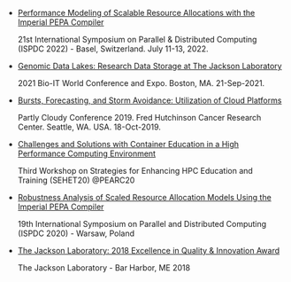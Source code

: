 <!-- Output copied to clipboard! -->

<!-----

Yay, no errors, warnings, or alerts!

Conversion time: 0.353 seconds.


Using this Markdown file:

1. Paste this output into your source file.
2. See the notes and action items below regarding this conversion run.
3. Check the rendered output (headings, lists, code blocks, tables) for proper
   formatting and use a linkchecker before you publish this page.

Conversion notes:

* Docs to Markdown version 1.0β34
* Wed Jun 14 2023 11:06:06 GMT-0700 (PDT)
* Source doc: videos
----->




* [Performance Modeling of Scalable Resource Allocations with the Imperial PEPA Compiler](https://youtu.be/o_ttOGGN_DY)

    21st International Symposium on Parallel & Distributed Computing (ISPDC 2022) - Basel, Switzerland. July 11-13, 2022.

* [Genomic Data Lakes: Research Data Storage at The Jackson Laboratory](https://youtu.be/w3DpR3Gd2mE)

    2021 Bio-IT World Conference and Expo. Boston, MA. 21-Sep-2021.

* [Bursts, Forecasting, and Storm Avoidance: Utilization of Cloud Platforms](https://youtu.be/5VCXAre1YU4)

    Partly Cloudy Conference 2019. Fred Hutchinson Cancer Research Center. Seattle, WA. USA. 18-Oct-2019.

* [Challenges and Solutions with Container Education in a High Performance Computing Environment](https://youtu.be/n3kS_c6kw5s)

    Third Workshop on Strategies for Enhancing HPC Education and Training (SEHET20) @PEARC20

* [Robustness Analysis of Scaled Resource Allocation Models Using the Imperial PEPA Compiler](https://youtu.be/UFZfutaf7zs)

    19th International Symposium on Parallel and Distributed Computing (ISPDC 2020) - Warsaw, Poland

* [The Jackson Laboratory: 2018 Excellence in Quality & Innovation Award](https://youtu.be/55mWZCFpLaw)

    The Jackson Laboratory - Bar Harbor, ME 2018
